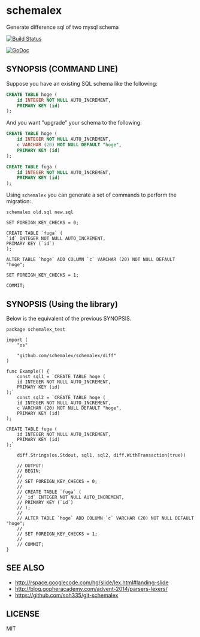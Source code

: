 # schemalex

Generate difference sql of two mysql schema

[![Build Status](https://travis-ci.org/schemalex/schemalex.png?branch=master)](https://travis-ci.org/schemalex/schemalex)

[![GoDoc](https://godoc.org/github.com/schemalex/schemalex?status.svg)](https://godoc.org/github.com/schemalex/schemalex)

## SYNOPSIS (COMMAND LINE)

Suppose you have an existing SQL schema like the following:

```sql
CREATE TABLE hoge (
    id INTEGER NOT NULL AUTO_INCREMENT,
    PRIMARY KEY (id)
);
```

And you want "upgrade" your schema to the following:


```sql
CREATE TABLE hoge (
    id INTEGER NOT NULL AUTO_INCREMENT,
    c VARCHAR (20) NOT NULL DEFAULT "hoge",
    PRIMARY KEY (id)
);

CREATE TABLE fuga (
    id INTEGER NOT NULL AUTO_INCREMENT,
    PRIMARY KEY (id)
);
```

Using `schemalex` you can generate a set of commands to perform the migration:

```
schemalex old.sql new.sql

SET FOREIGN_KEY_CHECKS = 0;

CREATE TABLE `fuga` (
`id` INTEGER NOT NULL AUTO_INCREMENT,
PRIMARY KEY (`id`)
);

ALTER TABLE `hoge` ADD COLUMN `c` VARCHAR (20) NOT NULL DEFAULT "hoge";

SET FOREIGN_KEY_CHECKS = 1;

COMMIT;
```

## SYNOPSIS (Using the library)

Below is the equivalent of the previous SYNOPSIS.

```
package schemalex_test

import (
	"os"

	"github.com/schemalex/schemalex/diff"
)

func Example() {
	const sql1 = `CREATE TABLE hoge (
    id INTEGER NOT NULL AUTO_INCREMENT,
    PRIMARY KEY (id)
);`
	const sql2 = `CREATE TABLE hoge (
    id INTEGER NOT NULL AUTO_INCREMENT,
    c VARCHAR (20) NOT NULL DEFAULT "hoge",
    PRIMARY KEY (id)
);

CREATE TABLE fuga (
    id INTEGER NOT NULL AUTO_INCREMENT,
    PRIMARY KEY (id)
);`

	diff.Strings(os.Stdout, sql1, sql2, diff.WithTransaction(true))

	// OUTPUT:
	// BEGIN;
	//
	// SET FOREIGN_KEY_CHECKS = 0;
	//
	// CREATE TABLE `fuga` (
	// `id` INTEGER NOT NULL AUTO_INCREMENT,
	// PRIMARY KEY (`id`)
	// );
	//
	// ALTER TABLE `hoge` ADD COLUMN `c` VARCHAR (20) NOT NULL DEFAULT "hoge";
	//
	// SET FOREIGN_KEY_CHECKS = 1;
	//
	// COMMIT;
}
```

## SEE ALSO

* http://rspace.googlecode.com/hg/slide/lex.html#landing-slide
* http://blog.gopheracademy.com/advent-2014/parsers-lexers/
* https://github.com/soh335/git-schemalex

## LICENSE

MIT
